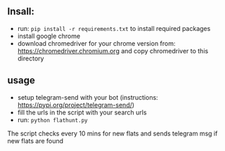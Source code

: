 ## Insall:
- run: ``` pip install -r requirements.txt ``` to install required packages
- install google chrome
- download chromedriver for your chrome version from: https://chromedriver.chromium.org and copy chromedriver to this directory

## usage
 - setup telegram-send with your bot (instructions: https://pypi.org/project/telegram-send/)
 - fill the urls in the script with your search urls
 - run: ``` python flathunt.py ```

The script checks every 10 mins for new flats and sends telegram msg if new flats are found
